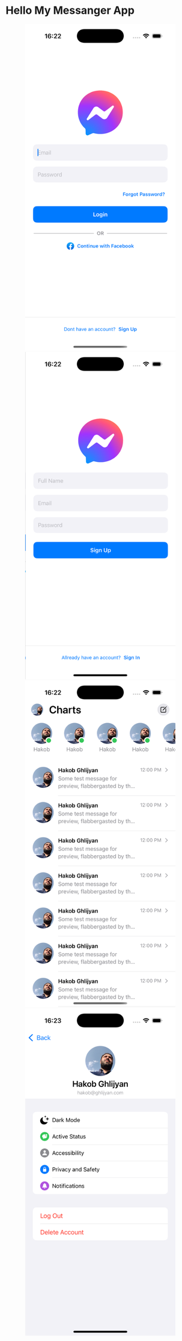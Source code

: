 # Hello My Messanger App

<div id="stat0" align="center">
  <img src="https://github.com/HakobGhlijyan/Messenger/blob/Section04ForModuleFirebaseUserData/app%20screen/img2.png" width="400"/>
  <img src="https://github.com/HakobGhlijyan/Messenger/blob/Section04ForModuleFirebaseUserData/app%20screen/img3.png" width="400"/>
</div>

<div id="stat0" align="center">
  <img src="https://github.com/HakobGhlijyan/Messenger/blob/Section04ForModuleFirebaseUserData/app%20screen/img1.png" width="400"/>
  <img src="https://github.com/HakobGhlijyan/Messenger/blob/Section04ForModuleFirebaseUserData/app%20screen/img4.png" width="400"/>
</div>
